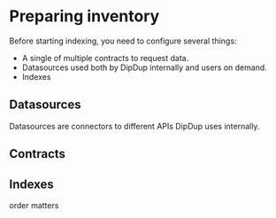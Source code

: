 # Preparing inventory

Before starting indexing, you need to configure several things:

* A single of multiple contracts to request data.
* Datasources used both by DipDup internally and users on demand.
* Indexes 

## Datasources

Datasources are connectors to different APIs DipDup uses internally.

## Contracts
## Indexes
order matters